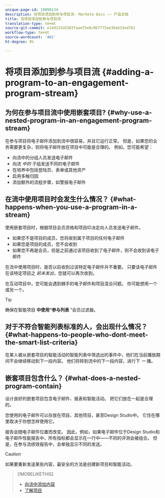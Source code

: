 ```yaml
---
unique-page-id: 10098134
description: 将项目添加到参与项目流- Marketo Docs —— 产品文档
title: 将项目添加到参与项目流
translation-type: tm+mt
source-git-commit: e149133a5383faaef5e9c9b7775ae36e633ed7b1
workflow-type: tm+mt
source-wordcount: '461'
ht-degree: 0%

---
```



# 将项目添加到参与项目流 {#adding-a-program-to-an-engagement-program-stream}

## 为何在参与项目流中使用嵌套项目? {#why-use-a-nested-program-in-an-engagement-program-stream}

在参与项目将电子邮件添加到流中很容易，并且它运行正常。 但是，如果您的业务需要更复杂，则将电子邮件放在项目中可能是合理的。 例如，您可能希望：

* 向流中的分组人员发送电子邮件
* 向流 *中的* 子组发送不同的电子邮件
* 在培养中包括登陆页、表单或其他资产
* 启用多触归因
* 添加额外的流程步骤，如警报电子邮件

## 在流中使用项目时会发生什么情况？ {#what-happens-when-you-use-a-program-in-a-stream}

使用嵌套项目时，根据项目会员资格和项目ID决定向人员发送电子邮件。

* 如果您不是项目的成员，您将收到属于项目的任何电子邮件
* 如果您是项目的成员，您不会收到
* 如果您不再是会员，但是之前通过该项目收到了电子邮件，则不会收到该电子邮件

在流中使用项目时，是否以前收到过该特定电子邮件并不重要。 只要该电子邮件在该特定项目之 *前未发出*，您就可以再次收到。

在互动项目中，您可能会遇到棘手的电子邮件和项目混合问题。 你可能想用一个或另一个。

>[!TIP]
>
>确保在智能项目 **中使用“参与列表** ”会员过滤器。

## 对于不符合智能列表标准的人，会出现什么情况？ {#what-happens-to-people-who-dont-meet-the-smart-list-criteria}

在某人被从嵌套项目的智能活动的智能列表中筛选出的事件中，他们在当前播放期间不会继续移动到下一段内容。 他们将转到流中的下一段内容，进行下 *一* 播。

## 嵌套项目包含什么？ {#what-does-a-nested-program-contain}

设计良好的嵌套项目包含电子邮件、报表和智能活动。 把它们放在一起是合理的。

您使用的电子邮件可以存放在项目、其他项目，甚至Design Studio中。 它住在哪里取决于你想怎样使用它。

报告会随电子邮件位置而改变。 因此，例如，如果电子邮件位于Design Studio和电子邮件性能报告中，所有指标都会显示在一行中——不同的评测会被组合。 但是，在参与流绩效报告中，会单独显示不同的发送。

>[!CAUTION]
>
>如果要重新发送某些内容，最安全的方法是创建新项目和智能活动。

>[!MORELIKETHIS]
>
>* [向流中添加内容](add-content-to-a-stream.md)
>* [了解项目](../../../../product-docs/core-marketo-concepts/programs/creating-programs/understanding-programs.md)

>



